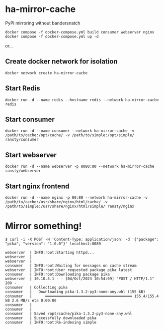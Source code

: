 # ha-mirror-cache
PyPi mirroring without bandersnatch

```
docker compose -f docker-compose.yml build consumer webserver nginx
docker compose -f docker-compose.yml up -d
```

or...

## Create docker network for isolation
```
docker network create ha-mirror-cache
```

## Start Redis
```
docker run -d --name redis --hostname redis --network ha-mirror-cache redis
```

## Start consumer
```
docker run -d --name consumer --network ha-mirror-cache -v /path/to/cache:/opt/cache/ -v /path/to/simple:/opt/simple/ ransty/consumer
```

## Start webserver
```
docker run -d --name webserver -p 8080:80 --network ha-mirror-cache ransty/webserver
```

## Start nginx frontend
```
docker run -d --name nginx -p 80:80 --network ha-mirror-cache -v /path/to/cache:/usr/share/nginx/html/cache/ -v /path/to/simple:/usr/share/nginx/html/simple/ ransty/nginx
```


# Mirror something!
```
$ curl -i -X POST -H 'Content-Type: application/json' -d '{"package": "pika", "version": "1.0.0"}' localhost:8080

webserver  | INFO:root:Starting httpd...
webserver  | 
webserver  | 
consumer   | INFO:root:Waiting for messages on cache stream
webserver  | INFO:root:User requested package pika latest
consumer   | INFO:root:Downloading package pika
webserver  | 10.10.5.1 - - [04/Oct/2023 10:54:09] "POST / HTTP/1.1" 200 -
consumer   | Collecting pika
consumer   |   Downloading pika-1.3.2-py3-none-any.whl (155 kB)
consumer   |      ━━━━━━━━━━━━━━━━━━━━━━━━━━━━━━━━━━━━━━━ 155.4/155.4 kB 2.6 MB/s eta 0:00:00
consumer   | 
consumer   | 
consumer   | Saved /opt/cache/pika-1.3.2-py3-none-any.whl
consumer   | Successfully downloaded pika
consumer   | INFO:root:Re-indexing simple
```



